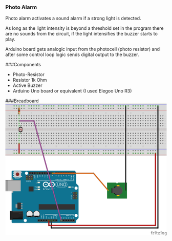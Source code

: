 ### Photo Alarm
Photo alarm activates a sound alarm if a strong light is detected.

As long as the light intensity is beyond a threshold set in the program there are no sounds from the circuit, if the light intensifies the buzzer starts to play.

Arduino board gets analogic input from the photocell (photo resistor) and after some control loop logic sends digital output to the buzzer.

###Components
- Photo-Resistor
- Resistor 1k Ohm
- Active Buzzer
- Arduino Uno board or equivalent (I used Elegoo Uno R3)

###Breadboard
![Image](./images/photoAlarm.png)
